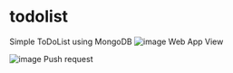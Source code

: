 # todolist
Simple ToDoList using MongoDB
![image](https://user-images.githubusercontent.com/70448821/94339253-16660f80-0016-11eb-91b3-335da8f61f2e.png)
Web App View

![image](https://user-images.githubusercontent.com/70448821/94339309-b58b0700-0016-11eb-91af-e386861f82e2.png)
Push request
